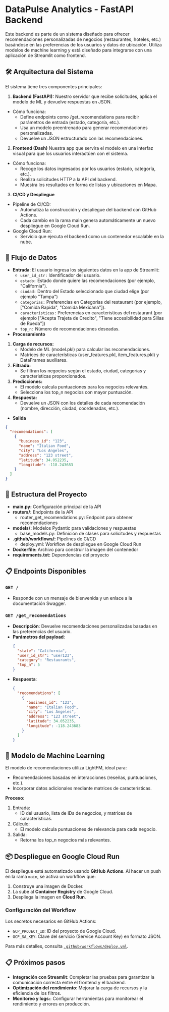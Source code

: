 # DataPulse Analytics - FastAPI Backend

Este backend es parte de un sistema diseñado para ofrecer recomendaciones personalizadas de negocios (restaurantes, hoteles, etc.) basándose en las preferencias de los usuarios y datos de ubicación. Utiliza modelos de machine learning y está diseñado para integrarse con una aplicación de Streamlit como frontend.

## 🛠️ Arquitectura del Sistema

El sistema tiene tres componentes principales:

1. **Backend (FastAPI):** Nuestro servidor que recibe solicitudes, aplica el modelo de ML y devuelve respuestas en JSON.

- Cómo funciona:
  - Define endpoints como /get_recomendations para recibir parámetros de entrada (estado, categoría, etc.).
  - Usa un modelo preentrenado para generar recomendaciones personalizadas.
  - Devuelve un JSON estructurado con las recomendaciones.

2. **Frontend (Dash)** Nuestra app que servira el modelo en una interfaz visual para que los usuarios interactúen con el sistema.

- Cómo funciona:
  - Recoge los datos ingresados por los usuarios (estado, categoría, etc.).
  - Realiza solicitudes HTTP a la API del backend.
  - Muestra los resultados en forma de listas y ubicaciones en Mapa.

3. **CI/CD y Despliegue**

- Pipeline de CI/CD:
  - Automatiza la construcción y despliegue del backend con GitHub Actions.
  - Cada cambio en la rama main genera automáticamente un nuevo despliegue en Google Cloud Run.
- Google Cloud Run:
  - Servicio que ejecuta el backend como un contenedor escalable en la nube.

## 🚀 Flujo de Datos

- **Entrada**: El usuario ingresa los siguientes datos en la app de Streamlit:
  - `user_id_str:` Identificador del usuario.
  - `estado:` Estado donde quiere las recomendaciones (por ejemplo, "California").
  - `ciudad:` Dentro del Estado seleccionado que ciudad elige (por ejemplo "Tampa")
  - `categorias:` Preferencias en Categorías del restaurant (por ejemplo, ["Comida Rapida", "Comida Mexicana"]).
  - `caracteristicas:` Preferencias en caracteristicas del restaurant (por ejemplo ["Acepta Trajeta de Credito", "Tiene accesibilidad para Sillas de Rueda"])
  - `top_n:` Número de recomendaciones deseadas.
- **Procesamiento**

1. **Carga de recursos:**
   - Modelo de ML (model.pkl) para calcular las recomendaciones.
   - Matrices de características (user_features.pkl, item_features.pkl) y DataFrames auxiliares.
2. **Filtrado:**
   - Se filtran los negocios según el estado, ciudad, categorías y caracteristicas proporcionados.
3. **Predicciones:**
   - El modelo calcula puntuaciones para los negocios relevantes.
   - Selecciona los top_n negocios con mayor puntuación.
4. **Respuesta:**
   - Devuelve un JSON con los detalles de cada recomendación (nombre, dirección, ciudad, coordenadas, etc.).

- **Salida**

```json
{
  "recomendations": [
    {
      "business_id": "123",
      "name": "Italian Food",
      "city": "Los Angeles",
      "address": "123 street",
      "latitude": 34.052235,
      "longitude": -118.243683
    }
  ]
}
```

## 📁 Estructura del Proyecto

- **main.py:** Configuración principal de la API
- **routers/:** Endpoints de la API
  - router_get_recomendations.py: Endpoint para obtener recomendaciones
- **models/:** Modelos Pydantic para validaciones y respuestas
  - base_models.py: Definición de clases para solicitudes y respuestas
- **.github/workflows/:** Pipelines de CI/CD
  - deploy.yml: Workflow de despliegue en Google Cloud Run
- **Dockerfile:** Archivo para construir la imagen del contenedor
- **requirements.txt:** Dependencias del proyecto

## 📋 Endpoints Disponibles

### **`GET /`**

- Responde con un mensaje de bienvenida y un enlace a la documentación Swagger.

### **`GET /get_recomendations`**

- **Descripción**: Devuelve recomendaciones personalizadas basadas en las preferencias del usuario.
- **Parámetros del payload**:
  ```json
  {
    "state": "California",
    "user_id_str": "user123",
    "category": "Restaurants",
    "top_n": 5
  }
  ```
- **Respuesta**:
  ```json
  {
    "recomendations": [
      {
        "business_id": "123",
        "name": "Italian Food",
        "city": "Los Angeles",
        "address": "123 street",
        "latitude": 34.052235,
        "longitude": -118.243683
      }
    ]
  }
  ```

## 🧠 Modelo de Machine Learning

El modelo de recomendaciones utiliza LightFM, ideal para:

- Recomendaciones basadas en interacciones (reseñas, puntuaciones, etc.).
- Incorporar datos adicionales mediante matrices de características.

**Proceso:**

1. Entrada:
   - ID del usuario, lista de IDs de negocios, y matrices de características.
2. Cálculo:
   - El modelo calcula puntuaciones de relevancia para cada negocio.
3. Salida:
   - Retorna los top_n negocios más relevantes.

## 📦 Despliegue en Google Cloud Run

El despliegue está automatizado usando **GitHub Actions**. Al hacer un push en la rama `main`, se activa un workflow que:

1. Construye una imagen de Docker.
2. La sube al **Container Registry** de Google Cloud.
3. Despliega la imagen en **Cloud Run**.

### Configuración del Workflow

Los secretos necesarios en GitHub Actions:

- `GCP_PROJECT_ID`: ID del proyecto de Google Cloud.
- `GCP_SA_KEY`: Clave del servicio (Service Account Key) en formato JSON.

Para más detalles, consulta [`.github/workflows/deploy.yml`](./.github/workflows/deploy.yml).

## 📋 Próximos pasos

- **Integración con Streamlit**: Completar las pruebas para garantizar la comunicación correcta entre el frontend y el backend.
- **Optimización del rendimiento**: Mejorar la carga de recursos y la eficiencia de los filtros.
- **Monitoreo y logs:**: Configurar herramientas para monitorear el rendimiento y errores en producción.

